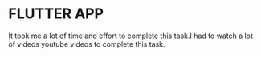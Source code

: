 # FLUTTER APP
<p>It took me a lot of time and effort to complete this task.I had to watch a lot of videos youtube videos to complete this task.  </p>
